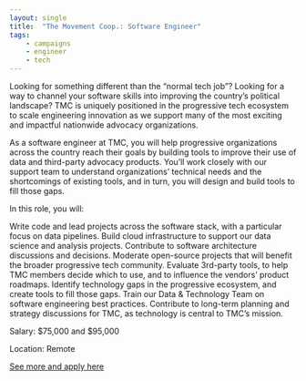 ```yaml
---
layout: single
title:  "The Movement Coop.: Software Engineer"
tags: 
    - campaigns
    - engineer
    - tech
---
```


Looking for something different than the “normal tech job”? Looking for a way to channel your software skills into improving the country’s political landscape? TMC is uniquely positioned in the progressive tech ecosystem to scale engineering innovation as we support many of the most exciting and impactful nationwide advocacy organizations.

As a software engineer at TMC, you will help progressive organizations across the country reach their goals by building tools to improve their use of data and third-party advocacy products. You’ll work closely with our support team to understand organizations’ technical needs and the shortcomings of existing tools, and in turn, you will design and build tools to fill those gaps.

In this role, you will:

Write code and lead projects across the software stack, with a particular focus on data pipelines.
Build cloud infrastructure to support our data science and analysis projects.
Contribute to software architecture discussions and decisions.
Moderate open-source projects that will benefit the broader progressive tech community.
Evaluate 3rd-party tools, to help TMC members decide which to use, and to influence the vendors’ product roadmaps.
Identify technology gaps in the progressive ecosystem, and create tools to fill those gaps.
Train our Data & Technology Team on software engineering best practices.
Contribute to long-term planning and strategy discussions for TMC, as technology is central to TMC’s mission.


Salary: $75,000 and $95,000

Location: Remote


[See more and apply here](https://boards.greenhouse.io/tmc/jobs/4524321002)
